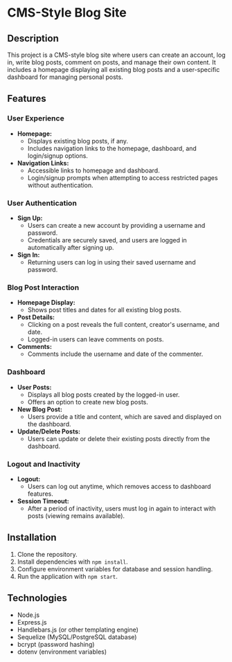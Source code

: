 # CMS-Style Blog Site

## Description
This project is a CMS-style blog site where users can create an account, log in, write blog posts, comment on posts, and manage their own content. It includes a homepage displaying all existing blog posts and a user-specific dashboard for managing personal posts.

## Features

### User Experience
- **Homepage:**
  - Displays existing blog posts, if any.
  - Includes navigation links to the homepage, dashboard, and login/signup options.
- **Navigation Links:**
  - Accessible links to homepage and dashboard.
  - Login/signup prompts when attempting to access restricted pages without authentication.

### User Authentication
- **Sign Up:**
  - Users can create a new account by providing a username and password.
  - Credentials are securely saved, and users are logged in automatically after signing up.
- **Sign In:**
  - Returning users can log in using their saved username and password.

### Blog Post Interaction
- **Homepage Display:**
  - Shows post titles and dates for all existing blog posts.
- **Post Details:**
  - Clicking on a post reveals the full content, creator's username, and date.
  - Logged-in users can leave comments on posts.
- **Comments:**
  - Comments include the username and date of the commenter.

### Dashboard
- **User Posts:**
  - Displays all blog posts created by the logged-in user.
  - Offers an option to create new blog posts.
- **New Blog Post:**
  - Users provide a title and content, which are saved and displayed on the dashboard.
- **Update/Delete Posts:**
  - Users can update or delete their existing posts directly from the dashboard.

### Logout and Inactivity
- **Logout:**
  - Users can log out anytime, which removes access to dashboard features.
- **Session Timeout:**
  - After a period of inactivity, users must log in again to interact with posts (viewing remains available).

## Installation
1. Clone the repository.
2. Install dependencies with `npm install`.
3. Configure environment variables for database and session handling.
4. Run the application with `npm start`.

## Technologies
- Node.js
- Express.js
- Handlebars.js (or other templating engine)
- Sequelize (MySQL/PostgreSQL database)
- bcrypt (password hashing)
- dotenv (environment variables)
